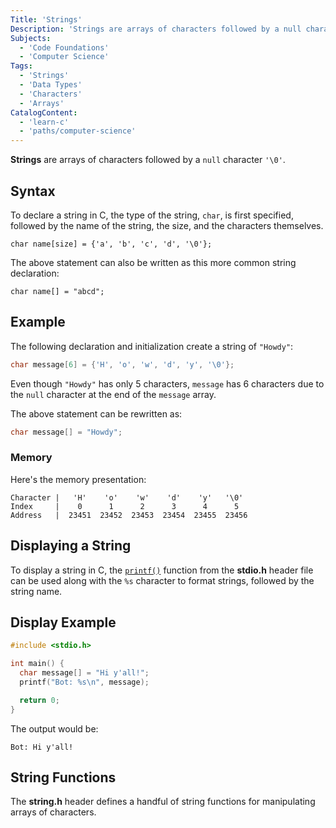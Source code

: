 ```yaml
---
Title: 'Strings'
Description: 'Strings are arrays of characters followed by a null character \0.'
Subjects:
  - 'Code Foundations'
  - 'Computer Science'
Tags:
  - 'Strings'
  - 'Data Types'
  - 'Characters'
  - 'Arrays'
CatalogContent:
  - 'learn-c'
  - 'paths/computer-science'
---
```


**Strings** are arrays of characters followed by a `null` character `'\0'`.

## Syntax

To declare a string in C, the type of the string, `char`, is first specified, followed by the name of the string, the size, and the characters themselves.

```pseudo
char name[size] = {'a', 'b', 'c', 'd', '\0'};
```

The above statement can also be written as this more common string declaration:

```pseudo
char name[] = "abcd";
```

## Example

The following declaration and initialization create a string of `"Howdy"`:

```c
char message[6] = {'H', 'o', 'w', 'd', 'y', '\0'};
```

Even though `"Howdy"` has only 5 characters, `message` has 6 characters due to the `null` character at the end of the `message` array.

The above statement can be rewritten as:

```c
char message[] = "Howdy";
```

### Memory

Here's the memory presentation:

```pseudo
Character |   'H'    'o'    'w'    'd'    'y'   '\0'
Index     |    0      1      2      3      4      5
Address   |  23451  23452  23453  23454  23455  23456
```

## Displaying a String

To display a string in C, the [`printf()`](https://www.codecademy.com/resources/docs/c/basic-output) function from the **stdio.h** header file can be used along with the `%s` character to format strings, followed by the string name.

## Display Example

```c
#include <stdio.h>

int main() {
  char message[] = "Hi y'all!";
  printf("Bot: %s\n", message);

  return 0;
}

```

The output would be:

```shell
Bot: Hi y'all!
```

## String Functions

The **string.h** header defines a handful of string functions for manipulating arrays of characters.
